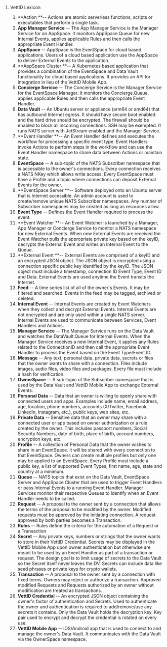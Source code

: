 1.  VettID Lexicon

    1.  **Action **-- Actions are atomic serverless functions, scripts
        or executables that perform a single task.
    2.  **App Manager Service** -- The App Manager Service is the
        Manager Service for an AppSpace. It monitors AppSpace.Queue for
        new Internal Events, applies applicable Rules and then calls the
        appropriate Event Handler.
    3.  **AppSpace** -- AppSpace is the EventSpace for cloud based
        applications. Users of a cloud based application use the
        AppSpace to deliver External Events to the application.
    4.  **AppSpace Cluster **-- A Kubernetes based application that
        provides a combination of the EventSpace and Data Vault
        functionality for cloud based applications. It provides an API
        for integration in lieu of the VettID Mobile App.
    5.  **Concierge Service** -- The Concierge Service is the Manager
        Service for the EventSpace Manager. It monitors the
        Concierge.Queue, applies applicable Rules and then calls the
        appropriate Event Handler.
    6.  **Data Vault** -- An Ubuntu server or appliance (arm64 or amd64)
        that has outbound Internet egress. It should have secure boot
        enabled and the hard drive should be encrypted. The firewall
        should be enabled to block all incoming connections. SSH may be
        exempted. It runs NATS server with JetStream enabled and the
        Manager Service.
    7.  **Event Handler **-- An Event Handler defines and executes the
        workflow for processing a specific event type. Event Handlers
        invoke Actions to perform steps in the workflow and can use the
        Event Handler namespace to share data between Actions or
        maintain state.
    8.  **EventSpace** -- A sub-topic of the NATS Subscriber namespace
        that is accessible to the owner's connections. Every connection
        receives a NATS NKey which allows write access. Every EventSpace
        must have a Profile and a topic where connections can deposit
        External Events for the owner.
    9.  **EventSpace Server **-- Software deployed onto an Ubuntu server
        that is Internet accessible. An admin account is used to
        create/remove unique NATS Subscriber namespaces. Any number of
        Subscriber namespaces may be created as long as resources allow.
    10. **Event Type** -- Defines the Event Handler required to process
        the event.
    11. **Event Watcher **-- An Event Watcher is launched by a Manager,
        App Manager or Concierge Service to monitor a NATS namespace for
        new External Events. When new External Events are received the
        Event Watcher pulls the appropriate private key based on the
        keyID, decrypts the External Event and writes an Internal Event
        to the Queue.
    12. **External Event **-- External Events are comprised of a keyID
        and an encrypted JSON object. The JSON object is encrypted using
        a connection specific public key identified by the keyID. The
        JSON object must include a timestamp, connection ID Event Type,
        Event ID and Data. External Events are used anytime the Event
        transits the Internet.
    13. **Feed** -- A time series list of all of the owner's Events. It
        may be filtered and searched. Events in the feed may be tagged,
        archived or deleted.
    14. **Internal Event** -- Internal Events are created by Event
        Watchers when they collect and decrypt External Events. Internal
        Events are not encrypted and are only used within a single NATS
        server. Internal Events are used to communicate between
        Services, Event Handlers and Actions.
    15. **Manager Service** -- The Manager Service runs on the Data
        Vault and watches the DataVault.Queue for Internal Events. When
        the Manager Service receives a new Internal Event, it applies
        any Rules related to the ConnectionID and then call the
        appropriate Event Handler to process the Event based on the
        Event Type/Event ID.
    16. **Message** -- Any text, personal data, private data, secrets or
        files that the owner wants to share with a connection. Files
        include images, audio files, video files and packages. Every
        file must include a hash for verification.
    17. **OwnerSpace** -- A sub-topic of the Subscriber namespace that
        is used by the Data Vault and VettID Mobile App to exchange
        External Events.
    18. **Personal Data** -- Data that an owner is willing to openly
        share with connected users and apps. Examples include name,
        email address, age, location, phone numbers, accounts
        (X/Twitter, Facebook, LinkedIn, Instagram, etc.), public keys,
        web sites, etc.
    19. **Private Data** -- Sensitive data that an owner may share with
        a connected user or app based on owner authorization or a rule
        created by the owner. This includes passport numbers, Social
        Security Numbers, date of birth, place of birth, account
        numbers, encryption keys, etc.
    20. **Profile** -- A collection of Personal Data that the owner
        wishes to share in an EventSpace. It will be shared with every
        connection to that EventSpace. Owners can create multiple
        profiles but only one may be applied to an EventSpace. Every
        Profile must include a public key, a list of supported Event
        Types, first name, age, state and country at a minimum.
    21. **Queue** -- NATS topics that exist on the Data Vault,
        EventSpace Server and AppSpace Cluster that are used to trigger
        Event Handlers or pass Internal Events to a running Event
        Handler. Manager Services monitor their respective Queues to
        identify when an Event Handler needs to be called.
    22. **Request** -- A proposal to the owner sent by a connection that
        allows the terms of the proposal to be modified by the owner.
        Modified requests must be approved by the initiating connection.
        A request approved by both parties becomes a Transaction.
    23. **Rules** -- Rules define the criteria for the automation of a
        Request or a Transaction
    24. **Secret** -- Any private keys, numbers or strings that the
        owner wants to store in their VettID Credential. Secrets may be
        displayed in the VettID Mobile App upon owner authentication but
        otherwise are meant to be used by an Event Handler as part of a
        transaction or request. The design goal is to limit usage of
        secrets to the Data Vault so the Secret itself never leaves
        the DV. Secrets can include data like seed phrases or private
        keys for crypto wallets.
    25. **Transaction** -- A proposal to the owner sent by a connection
        with fixed terms. Owners may reject or authorize a transaction.
        Approved modified Requests and Requests authorized by an owner
        without modification are treated as transactions.
    26. **VettID Credential** -- An encrypted JSON object containing the
        owner's factor of authentication and Secrets. Used to
        authenticate the owner and authentication is required to
        add/remove/use any secrets it contains. Only the Data Vault
        holds the decryption key. Key pair used to encrypt and decrypt
        the credential is rotated on every use.
    27. **VettID Mobile App** -- iOS/Android app that is used to connect
        to and manage the owner's Data Vault. It communicates with the
        Data Vault via the OwnerSpace namespace.
